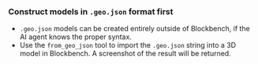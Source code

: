 ### Construct models in `.geo.json` format first

- `.geo.json` models can be created entirely outside of Blockbench, if the AI agent knows the proper syntax.
- Use the `from_geo_json` tool to import the `.geo.json` string into a 3D model in Blockbench. A screenshot of the result will be returned.